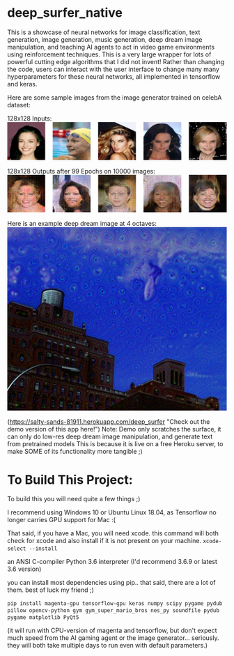# deep_surfer_native
This is a showcase of neural networks for image classification, text generation, image generation, music generation, deep dream image manipulation, and teaching AI agents to act in video game environments using reinforcement techniques. This is a very large wrapper for lots of powerful cutting edge algorithms that I did not invent! Rather than changing the code, users can interact with the user interface to change many many hyperparameters for these neural networks, all implemented in tensorflow and keras.


Here are some sample images from the image generator trained on celebA dataset:

128x128 Inputs:
![alt text](people-gan/inputs/inputs_0.png)

128x128 Outputs after 99 Epochs on 10000 images:
![alt text](people-gan/epochs/samples_100.png)


Here is an example deep dream image at 4 octaves:
![alt text](PythonCWrap/icons/surfingsky-mixed4b.png)


(https://salty-sands-81911.herokuapp.com/deep_surfer "Check out the demo version of this app here!")
Note: Demo only scratches the surface, it can only do low-res deep dream image manipulation, and generate text from pretrained models
This is because it is live on a free Heroku server, to make SOME of its functionality more tangible ;)



# To Build This Project:

To build this you will need quite a few things ;)

I recommend using Windows 10 or Ubuntu Linux 18.04, as Tensorflow no longer carries GPU support for Mac :(

That said, if you have a Mac, you will need xcode.
this command will both check for xcode and also install if it is not present on your machine.
    `xcode-select --install`


an ANSI C-compiler
Python 3.6 interpreter (I'd recommend 3.6.9 or latest 3.6 version)

you can install most dependencies using pip.. that said, there are a lot of them. best of luck my friend ;)

    pip install magenta-gpu tensorflow-gpu keras numpy scipy pygame pydub pillow opencv-python gym gym_super_mario_bros nes_py soundfile pydub pygame matplotlib PyQt5

(it will run with CPU-version of magenta and tensorflow, but don't expect much speed from the AI gaming agent or the image generator...
 seriously. they will both take multiple days to run even with default parameters.)
